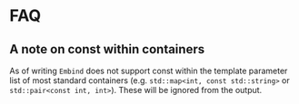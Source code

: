 # FAQ #

## A note on const within containers ##

As of writing `Embind` does not support const within the template parameter list of most standard containers (e.g. `std::map<int, const std::string>` or `std::pair<const int, int>`).
These will be ignored from the output.
